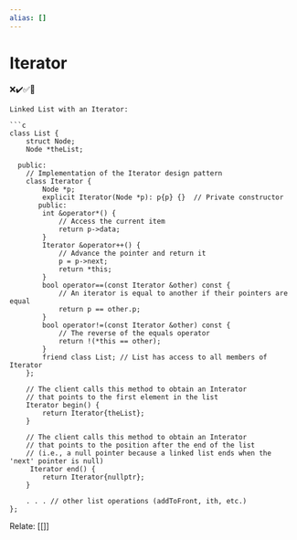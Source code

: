 ```yaml
---
alias: []
---
```

# Iterator
❌✔️✅📗

```ad-example
Linked List with an Iterator:

```c
class List {
    struct Node;
    Node *theList;

  public:
    // Implementation of the Iterator design pattern 
    class Iterator {
        Node *p;
        explicit Iterator(Node *p): p{p} {}  // Private constructor
       public:
        int &operator*() {
            // Access the current item  
            return p->data;
        }
        Iterator &operator++() {
            // Advance the pointer and return it
            p = p->next;
            return *this;
        }
        bool operator==(const Iterator &other) const {
            // An iterator is equal to another if their pointers are equal
            return p == other.p;
        }
        bool operator!=(const Iterator &other) const {
            // The reverse of the equals operator
            return !(*this == other);
        }
        friend class List; // List has access to all members of Iterator
    };

    // The client calls this method to obtain an Interator
    // that points to the first element in the list
    Iterator begin() {
        return Iterator{theList};
    }

    // The client calls this method to obtain an Interator
    // that points to the position after the end of the list
    // (i.e., a null pointer because a linked list ends when the 'next' pointer is null)
     Iterator end() {
        return Iterator{nullptr};
    }

    . . . // other list operations (addToFront, ith, etc.)
};
```
Relate: [[]]
